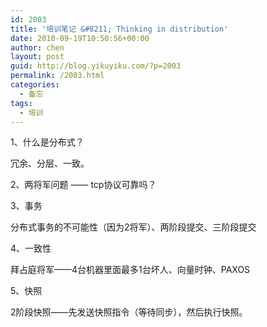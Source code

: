 ```yaml
---
id: 2003
title: '培训笔记 &#8211; Thinking in distribution'
date: 2010-09-19T10:50:56+00:00
author: chen
layout: post
guid: http://blog.yikuyiku.com/?p=2003
permalink: /2003.html
categories:
  - 备忘
tags:
  - 培训
---
```

1、什么是分布式？
  
冗余、分层、一致。

2、两将军问题 —— tcp协议可靠吗？

3、事务
  
分布式事务的不可能性（因为2将军）、两阶段提交、三阶段提交

4、一致性
  
拜占庭将军——4台机器里面最多1台坏人、向量时钟、PAXOS

5、快照
  
2阶段快照——先发送快照指令（等待同步），然后执行快照。